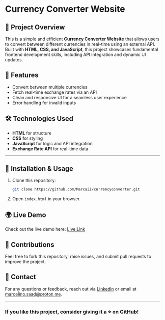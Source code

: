 # Currency Converter Website

## 🚀 Project Overview

This is a simple and efficient **Currency Converter Website** that allows users to convert between different currencies in real-time using an external API. Built with **HTML, CSS, and JavaScript**, this project showcases fundamental frontend development skills, including API integration and dynamic UI updates.

## 🌟 Features

- Convert between multiple currencies
- Fetch real-time exchange rates via an API
- Clean and responsive UI for a seamless user experience
- Error handling for invalid inputs

## 🛠️ Technologies Used

- **HTML** for structure
- **CSS** for styling
- **JavaScript** for logic and API integration
- **Exchange Rate API** for real-time data

---

## 🔧 Installation & Usage

1. Clone this repository:
   ```bash
   git clone https://github.com/Marcuii/currencyconverter.git
   ```
2. Open `index.html` in your browser.

## 🌍 Live Demo

Check out the live demo here: [Live Link](https://currencyconverter-marcelino-saads-projects.vercel.app/)

## 🤝 Contributions

Feel free to fork this repository, raise issues, and submit pull requests to improve the project.

## 📩 Contact

For any questions or feedback, reach out via [LinkedIn](https://www.linkedin.com/in/marcelino-saad/) or email at [marcelino.saad@proton.me](mailto\:marcelino.saad@proton.me).

---

### If you like this project, consider giving it a ⭐ on GitHub!

